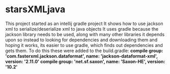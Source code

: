 # starsXMLjava
This project started as an intellij gradle project
It shows how to use jackson xml to serialize/deserialize xml to java objects
It uses gradle because the jackson library needs to be used, along with many other libraries it depends upon
so instead to looking for dependencies and downloading them and hoping it works, its easier to use gradle, which
finds out dependencies and gets them.
To do this these were added to the build.gradle:
<b>compile group: 'com.fasterxml.jackson.dataformat', name: 'jackson-dataformat-xml', version: '2.11.0'
compile group: 'net.sf.saxon', name: 'Saxon-HE', version: '10.2'</b>
